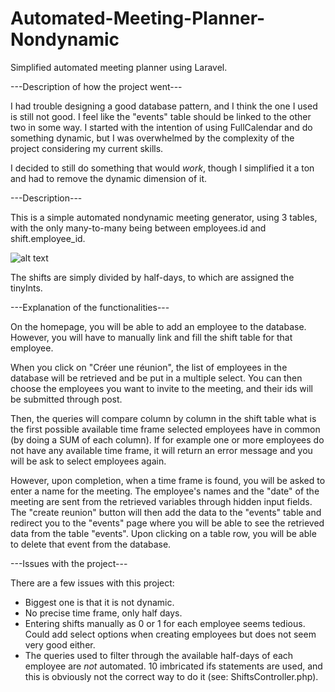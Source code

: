 # Automated-Meeting-Planner-Nondynamic
Simplified automated meeting planner using Laravel.


---Description of how the project went---

I had trouble designing a good database pattern, and I think the one I used is still not good. I feel like the "events" table should be linked to the other two in some way. 
I started with the intention of using FullCalendar and do something dynamic, but I was overwhelmed by the complexity of the project considering my current skills.

I decided to still do something that would *work*, though I simplified it a ton and had to remove the dynamic dimension of it. 


---Description---

This is a simple automated nondynamic meeting generator, using 3 tables, with the only many-to-many being between employees.id and shift.employee_id.

![alt text](https://github.com/RHenryy/Automated-Meeting-Planning-/blob/main/db_schema.PNG?raw=true)

The shifts are simply divided by half-days, to which are assigned the tinyInts. 


---Explanation of the functionalities---

On the homepage, you will be able to add an employee to the database. However, you will have to manually link and fill the shift table for that employee.

When you click on "Créer une réunion", the list of employees in the database will be retrieved and be put in a multiple select. You can then choose the employees you want to invite to the meeting, and their ids will be submitted through post. 

Then, the queries will compare column by column in the shift table what is the first possible available time frame selected employees have in common (by doing a SUM of each column). If for example one or more employees do not have any available time frame, it will return an error message and you will be ask to select employees again.

However, upon completion, when a time frame is found, you will be asked to enter a name for the meeting. The employee's names and the "date" of the meeting are sent from the retrieved variables through hidden input fields. The "create reunion" button will then add the data to the "events" table and redirect you to the "events" page where you will be able to see the retrieved data from the table "events". Upon clicking on a table row, you will be able to delete that event from the database. 



---Issues with the project---

There are a few issues with this project: 

 - Biggest one is that it is not dynamic.
 - No precise time frame, only half days.
 - Entering shifts manually as 0 or 1 for each employee seems tedious. Could add select options when creating employees but does not seem very good either.
 - The queries used to filter through the available half-days of each employee are *not* automated. 10 imbricated ifs statements are used, and this is obviously not the    correct way to do it (see: ShiftsController.php).













